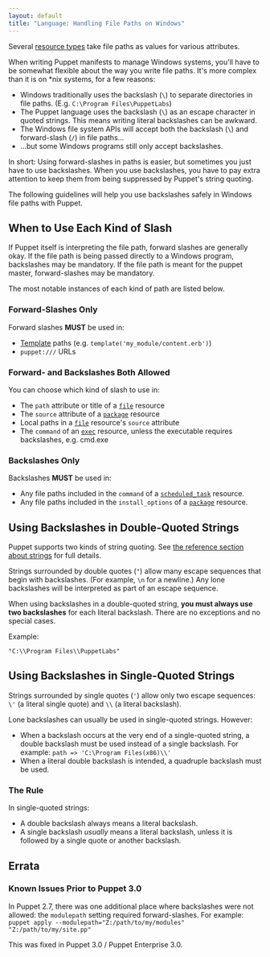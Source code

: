 ```yaml
---
layout: default
title: "Language: Handling File Paths on Windows"
---
```


[template]: /guides/templating.html
[scheduledtask]: /references/latest/type.html#scheduledtask
[exec]: /references/latest/type.html#exec
[package]: /references/latest/type.html#package
[file]: /references/latest/type.html#file

Several [resource types](./lang_resources.html) take file paths as values for various attributes.

When writing Puppet manifests to manage Windows systems, you'll have to be somewhat flexible about the way you write file paths. It's more complex than it is on \*nix systems, for a few reasons:

* Windows traditionally uses the backslash (`\`) to separate directories in file paths. (E.g. `C:\Program Files\PuppetLabs`)
* The Puppet language uses the backslash (`\`) as an escape character in quoted strings. This means writing literal backslashes can be awkward.
* The Windows file system APIs will accept both the backslash (`\`) and forward-slash (`/`) in file paths...
* ...but some Windows programs still only accept backslashes.

In short: Using forward-slashes in paths is easier, but sometimes you just have to use backslashes. When you use backslashes, you have to pay extra attention to keep them from being suppressed by Puppet's string quoting.

The following guidelines will help you use backslashes safely in Windows file paths with Puppet.

## When to Use Each Kind of Slash

If Puppet itself is interpreting the file path, forward slashes are generally okay. If the file path is being passed directly to a Windows program, backslashes may be mandatory. If the file path is meant for the puppet master, forward-slashes may be mandatory.

The most notable instances of each kind of path are listed below.

### Forward-Slashes Only

Forward slashes **MUST** be used in:

* [Template][] paths (e.g. `template('my_module/content.erb')`)
* `puppet:///` URLs

### Forward- and Backslashes Both Allowed

You can choose which kind of slash to use in:

* The `path` attribute or title of a [`file`][file] resource
* The `source` attribute of a [`package`][package] resource
* Local paths in a [`file`][file] resource's `source` attribute
* The `command` of an [`exec`][exec] resource, unless the executable requires backslashes, e.g. cmd.exe

### Backslashes Only

Backslashes **MUST** be used in:

* Any file paths included in the `command` of a [`scheduled_task`][scheduledtask] resource.
* Any file paths included in the `install_options` of a [`package`][package] resource.


## Using Backslashes in Double-Quoted Strings

Puppet supports two kinds of string quoting. See [the reference section about strings](/puppet/latest/reference/lang_datatypes.html#strings) for full details.

Strings surrounded by double quotes (`"`) allow many escape sequences that begin with backslashes. (For example, `\n` for a newline.) Any lone backslashes will be interpreted as part of an escape sequence.

When using backslashes in a double-quoted string, **you must always use two backslashes** for each literal backslash. There are no exceptions and no special cases.

Example:

    "C:\\Program Files\\PuppetLabs"

## Using Backslashes in Single-Quoted Strings

Strings surrounded by single quotes (`'`) allow only two escape sequences: `\'` (a literal single quote) and `\\` (a literal backslash).

Lone backslashes can usually be used in single-quoted strings. However:

* When a backslash occurs at the very end of a single-quoted string, a double backslash must be used instead of a single backslash. For example: `path => 'C:\Program Files(x86)\\'`
* When a literal double backslash is intended, a quadruple backslash must be used.

### The Rule

In single-quoted strings:

* A double backslash always means a literal backslash.
* A single backslash _usually_ means a literal backslash, unless it is followed by a single quote or another backslash.


## Errata

### Known Issues Prior to Puppet 3.0

In Puppet 2.7, there was one additional place where backslashes were not allowed: the `modulepath` setting required forward-slashes. For example: `puppet apply --modulepath="Z:/path/to/my/modules" "Z:/path/to/my/site.pp"`

This was fixed in Puppet 3.0 / Puppet Enterprise 3.0.
